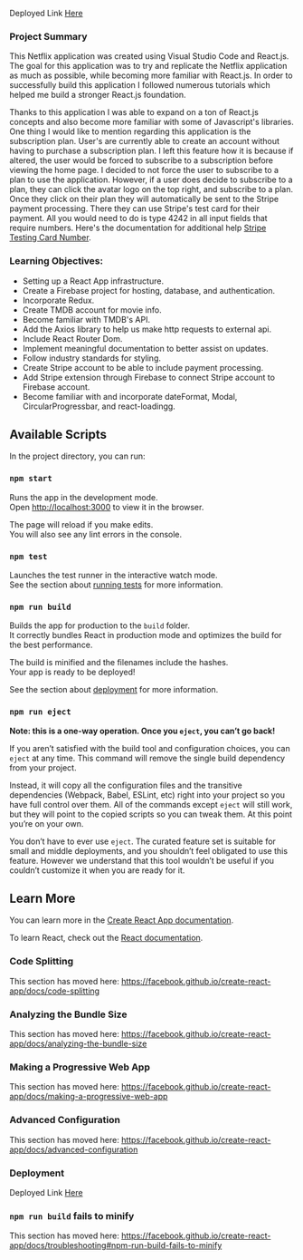 Deployed Link [Here](https://netflixreactapp-e9ea8.web.app/)

### Project Summary
This Netflix application was created using Visual Studio Code and React.js. The goal for this application was to try and replicate the Netflix application as much as possible, while becoming more familiar with React.js. In order to successfully build this application I followed numerous tutorials which helped me build a stronger React.js foundation. 

Thanks to this application I was able to expand on a ton of React.js concepts and also become more familiar with some of Javascript's libraries. One thing I would like to mention regarding this application is the subscription plan. User's are currently able to create an account without having to purchase a subscription plan. I left this feature how it is because if altered, the user would be forced to subscribe to a subscription before viewing the home page. I decided to not force the user to subscribe to a plan to use the application. However, if a user does decide to subscribe to a plan, they can click the avatar logo on the top right, and subscribe to a plan. Once they click on their plan they will automatically be sent to the Stripe payment processing. There they can use Stripe's test card for their payment. All you would need to do is type 4242 in all input fields that require numbers. Here's the documentation for additional help [Stripe Testing Card Number](https://stripe.com/docs/testing).

### Learning Objectives:
- Setting up a React App infrastructure.
- Create a Firebase project for hosting, database, and authentication.
- Incorporate Redux.
- Create TMDB account for movie info.
- Become familiar with TMDB's API.
- Add the Axios library to help us make http requests to external api.
- Include React Router Dom.
- Implement meaningful documentation to better assist on updates.
- Follow industry standards for styling.
- Create Stripe account to be able to include payment processing.
- Add Stripe extension through Firebase to connect Stripe account to Firebase account.
- Become familiar with and incorporate dateFormat, Modal, CircularProgressbar, and react-loadingg.

## Available Scripts

In the project directory, you can run:

### `npm start`

Runs the app in the development mode.<br />
Open [http://localhost:3000](http://localhost:3000) to view it in the browser.

The page will reload if you make edits.<br />
You will also see any lint errors in the console.

### `npm test`

Launches the test runner in the interactive watch mode.<br />
See the section about [running tests](https://facebook.github.io/create-react-app/docs/running-tests) for more information.

### `npm run build`

Builds the app for production to the `build` folder.<br />
It correctly bundles React in production mode and optimizes the build for the best performance.

The build is minified and the filenames include the hashes.<br />
Your app is ready to be deployed!

See the section about [deployment](https://facebook.github.io/create-react-app/docs/deployment) for more information.

### `npm run eject`

**Note: this is a one-way operation. Once you `eject`, you can’t go back!**

If you aren’t satisfied with the build tool and configuration choices, you can `eject` at any time. This command will remove the single build dependency from your project.

Instead, it will copy all the configuration files and the transitive dependencies (Webpack, Babel, ESLint, etc) right into your project so you have full control over them. All of the commands except `eject` will still work, but they will point to the copied scripts so you can tweak them. At this point you’re on your own.

You don’t have to ever use `eject`. The curated feature set is suitable for small and middle deployments, and you shouldn’t feel obligated to use this feature. However we understand that this tool wouldn’t be useful if you couldn’t customize it when you are ready for it.

## Learn More

You can learn more in the [Create React App documentation](https://facebook.github.io/create-react-app/docs/getting-started).

To learn React, check out the [React documentation](https://reactjs.org/).

### Code Splitting

This section has moved here: https://facebook.github.io/create-react-app/docs/code-splitting

### Analyzing the Bundle Size

This section has moved here: https://facebook.github.io/create-react-app/docs/analyzing-the-bundle-size

### Making a Progressive Web App

This section has moved here: https://facebook.github.io/create-react-app/docs/making-a-progressive-web-app

### Advanced Configuration

This section has moved here: https://facebook.github.io/create-react-app/docs/advanced-configuration

### Deployment

Deployed Link [Here](https://netflixreactapp-e9ea8.web.app/)

### `npm run build` fails to minify

This section has moved here: https://facebook.github.io/create-react-app/docs/troubleshooting#npm-run-build-fails-to-minify
